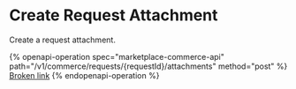 # Create Request Attachment

Create a request attachment.

{% openapi-operation spec="marketplace-commerce-api" path="/v1/commerce/requests/{requestId}/attachments" method="post" %}
[Broken link](broken-reference)
{% endopenapi-operation %}
